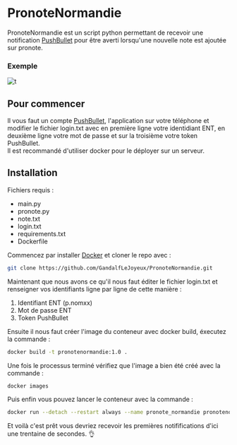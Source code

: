 # PronoteNormandie

PronoteNormandie est un script python permettant de recevoir une notification [PushBullet](https://www.pushbullet.com/) pour être averti lorsqu'une nouvelle note est ajoutée sur pronote.
### Exemple
![t](https://i.ibb.co/MnWz41r/Notif.jpg)
## Pour commencer
Il vous faut un compte [PushBullet](https://www.pushbullet.com/), l'application sur votre téléphone et modifier le fichier login.txt avec en première ligne votre identidiant ENT, en deuxième ligne votre mot de passe et sur la troisième votre token PushBullet.  
Il est recommandé d'utiliser docker pour le déployer sur un serveur.


## Installation

Fichiers requis :
- main.py
- pronote.py
- note.txt
- login.txt
- requirements.txt
- Dockerfile  

Commencez par installer [Docker](https://docs.docker.com/desktop/install/linux-install/) et cloner le repo avec :
```bash
git clone https://github.com/GandalfLeJoyeux/PronoteNormandie.git
```
Maintenant que nous avons ce qu'il nous faut éditer le fichier login.txt et renseigner vos identifiants ligne par ligne de cette manière :  
1. Identifiant ENT (p.nomxx)
2. Mot de passe ENT
3. Token PushBullet

Ensuite il nous faut créer l'image du conteneur avec docker build, éxecutez la commande :  
```bash
docker build -t pronotenormandie:1.0 .
```
Une fois le processus terminé vérifiez que l'image a bien été créé avec la commande :
```bash
docker images
```
Puis enfin vous pouvez lancer le conteneur avec la commande :
```bash
docker run --detach --restart always --name pronote_normandie pronotenormandie:1.0
```
Et voilà c'est prêt vous devriez recevoir les premières notififications d'ici une trentaine de secondes. :ok_hand:
